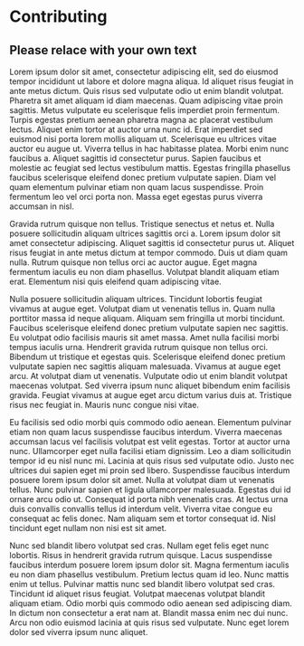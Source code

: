 # Contributing

## Please relace with your own text

Lorem ipsum dolor sit amet, consectetur adipiscing elit, sed do eiusmod tempor incididunt ut labore et dolore magna aliqua. Id aliquet risus feugiat in ante metus dictum. Quis risus sed vulputate odio ut enim blandit volutpat. Pharetra sit amet aliquam id diam maecenas. Quam adipiscing vitae proin sagittis. Metus vulputate eu scelerisque felis imperdiet proin fermentum. Turpis egestas pretium aenean pharetra magna ac placerat vestibulum lectus. Aliquet enim tortor at auctor urna nunc id. Erat imperdiet sed euismod nisi porta lorem mollis aliquam ut. Scelerisque eu ultrices vitae auctor eu augue ut. Viverra tellus in hac habitasse platea. Morbi enim nunc faucibus a. Aliquet sagittis id consectetur purus. Sapien faucibus et molestie ac feugiat sed lectus vestibulum mattis. Egestas fringilla phasellus faucibus scelerisque eleifend donec pretium vulputate sapien. Diam vel quam elementum pulvinar etiam non quam lacus suspendisse. Proin fermentum leo vel orci porta non. Massa eget egestas purus viverra accumsan in nisl.

Gravida rutrum quisque non tellus. Tristique senectus et netus et. Nulla posuere sollicitudin aliquam ultrices sagittis orci a. Lorem ipsum dolor sit amet consectetur adipiscing. Aliquet sagittis id consectetur purus ut. Aliquet risus feugiat in ante metus dictum at tempor commodo. Duis ut diam quam nulla. Rutrum quisque non tellus orci ac auctor augue. Eget magna fermentum iaculis eu non diam phasellus. Volutpat blandit aliquam etiam erat. Elementum nisi quis eleifend quam adipiscing vitae.

Nulla posuere sollicitudin aliquam ultrices. Tincidunt lobortis feugiat vivamus at augue eget. Volutpat diam ut venenatis tellus in. Quam nulla porttitor massa id neque aliquam. Aliquam sem fringilla ut morbi tincidunt. Faucibus scelerisque eleifend donec pretium vulputate sapien nec sagittis. Eu volutpat odio facilisis mauris sit amet massa. Amet nulla facilisi morbi tempus iaculis urna. Hendrerit gravida rutrum quisque non tellus orci. Bibendum ut tristique et egestas quis. Scelerisque eleifend donec pretium vulputate sapien nec sagittis aliquam malesuada. Vivamus at augue eget arcu. At volutpat diam ut venenatis. Vulputate odio ut enim blandit volutpat maecenas volutpat. Sed viverra ipsum nunc aliquet bibendum enim facilisis gravida. Feugiat vivamus at augue eget arcu dictum varius duis at. Tristique risus nec feugiat in. Mauris nunc congue nisi vitae.

Eu facilisis sed odio morbi quis commodo odio aenean. Elementum pulvinar etiam non quam lacus suspendisse faucibus interdum. Viverra maecenas accumsan lacus vel facilisis volutpat est velit egestas. Tortor at auctor urna nunc. Ullamcorper eget nulla facilisi etiam dignissim. Leo a diam sollicitudin tempor id eu nisl nunc mi. Lacinia at quis risus sed vulputate odio. Justo nec ultrices dui sapien eget mi proin sed libero. Suspendisse faucibus interdum posuere lorem ipsum dolor sit amet. Nulla at volutpat diam ut venenatis tellus. Nunc pulvinar sapien et ligula ullamcorper malesuada. Egestas dui id ornare arcu odio ut. Consequat id porta nibh venenatis cras. At lectus urna duis convallis convallis tellus id interdum velit. Viverra vitae congue eu consequat ac felis donec. Nam aliquam sem et tortor consequat id. Nisl tincidunt eget nullam non nisi est sit amet.

Nunc sed blandit libero volutpat sed cras. Nullam eget felis eget nunc lobortis. Risus in hendrerit gravida rutrum quisque. Lacus suspendisse faucibus interdum posuere lorem ipsum dolor sit. Magna fermentum iaculis eu non diam phasellus vestibulum. Pretium lectus quam id leo. Nunc mattis enim ut tellus. Pulvinar mattis nunc sed blandit libero volutpat sed cras. Tincidunt id aliquet risus feugiat. Volutpat maecenas volutpat blandit aliquam etiam. Odio morbi quis commodo odio aenean sed adipiscing diam. In dictum non consectetur a erat nam at. Blandit massa enim nec dui nunc. Arcu non odio euismod lacinia at quis risus sed vulputate. Nunc eget lorem dolor sed viverra ipsum nunc aliquet.